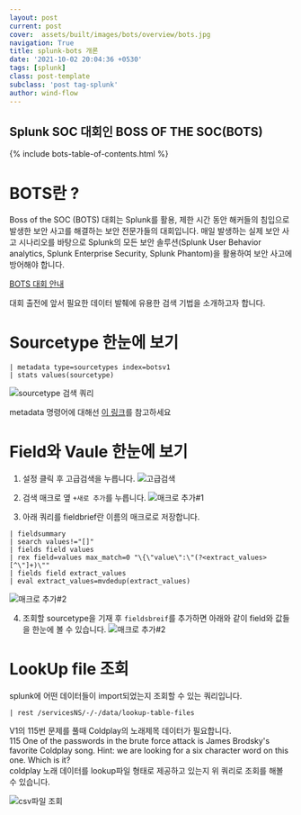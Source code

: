 ```yaml
---
layout: post
current: post
cover:  assets/built/images/bots/overview/bots.jpg
navigation: True
title: splunk-bots 개론
date: '2021-10-02 20:04:36 +0530'
tags: [splunk]
class: post-template
subclass: 'post tag-splunk'
author: wind-flow
---
```


## Splunk SOC 대회인 BOSS OF THE SOC(BOTS)

{% include bots-table-of-contents.html %}

# BOTS란 ?

Boss of the SOC (BOTS) 대회는 Splunk를 활용, 제한 시간 동안 해커들의 침입으로 발생한 보안 사고를 해결하는 보안 전문가들의 대회입니다. 매일 발생하는 실제 보안 사고 시나리오를 바탕으로 Splunk의 모든 보안 솔루션(Splunk User Behavior analytics, Splunk Enterprise Security, Splunk Phantom)을 활용하여 보안 사고에 방어해야 합니다.

[BOTS 대회 안내](https://events.splunk.com/Splunk-Korea-2020-BOTS-Day)

대회 출전에 앞서 필요한 데이터 발췌에 유용한 검색 기법을 소개하고자 합니다.
# Sourcetype 한눈에 보기
```
| metadata type=sourcetypes index=botsv1
| stats values(sourcetype)
```

![sourcetype 검색 쿼리]({{site.url}}/assets/built/images/bots/overview/sourcetypequery.jpg)

metadata 명령어에 대해선 [이 링크](https://docs.splunk.com/Documentation/SplunkCloud/latest/SearchReference/metadata)를 참고하세요

# Field와 Vaule 한눈에 보기
1. 설정 클릭 후 고급검색을 누릅니다.
![고급검색]({{site.url}}/assets/built/images/bots/overview/fieldbrief.jpg)

2. 검색 매크로 옆 ```+새로 추가```를 누릅니다.
![매크로 추가#1]({{site.url}}/assets/built/images/bots/overview/createMacro-1.jpg)

3. 아래 쿼리를 fieldbrief란 이름의 매크로로 저장합니다.
```
| fieldsummary
| search values!="[]"
| fields field values
| rex field=values max_match=0 "\{\"value\":\"(?<extract_values>[^\"]+)\""
| fields field extract_values
| eval extract_values=mvdedup(extract_values)
```

![매크로 추가#2]({{site.url}}/assets/built/images/bots/overview/createMacro-2.jpg)

4. 조회할 sourcetype을 기재 후 `fieldsbreif`를 추가하면 아래와 같이 field와 값들을 한눈에 볼 수 있습니다.
![매크로 추가#2]({{site.url}}/assets/built/images/bots/overview/macroResult.jpg)

# LookUp file 조회

splunk에 어떤 데이터들이 import되었는지 조회할 수 있는 쿼리입니다.

```
| rest /servicesNS/-/-/data/lookup-table-files
```

V1의 115번 문제를 풀때 Coldplay의 노래제목 데이터가 필요합니다.  
115	One of the passwords in the brute force attack is James Brodsky's favorite Coldplay song. Hint: we are looking for a six character word on this one. Which is it?  
coldplay 노래 데이터를 lookup파일 형태로 제공하고 있는지 위 쿼리로 조회를 해볼 수 있습니다.

![csv파일 조회]({{site.url}}/assets/built/images/bots/overview/csvFileSearch.jpg)